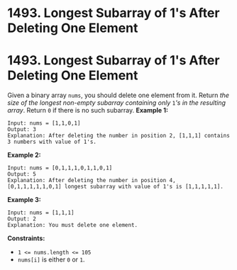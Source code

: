 # 1493. Longest Subarray of 1's After Deleting One Element

# 1493. Longest Subarray of 1's After Deleting One Element
Given a binary array `nums`, you should delete one element from it.
Return *the size of the longest non-empty subarray containing only* `1`*'s in the resulting array*. Return `0` if there is no such subarray.
**Example 1:**
```
Input: nums = [1,1,0,1]
Output: 3
Explanation: After deleting the number in position 2, [1,1,1] contains 3 numbers with value of 1's.
```
**Example 2:**
```
Input: nums = [0,1,1,1,0,1,1,0,1]
Output: 5
Explanation: After deleting the number in position 4, [0,1,1,1,1,1,0,1] longest subarray with value of 1's is [1,1,1,1,1].
```
**Example 3:**
```
Input: nums = [1,1,1]
Output: 2
Explanation: You must delete one element.
```
**Constraints:**
- `1 <= nums.length <= 105`
- `nums[i]` is either `0` or `1`.